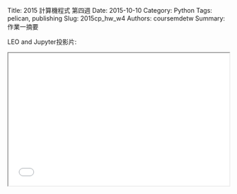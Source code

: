 Title: 2015 計算機程式 第四週
Date: 2015-10-10
Category: Python
Tags: pelican, publishing
Slug: 2015cp_hw_w4
Authors: coursemdetw
Summary: 作業一摘要



LEO and Jupyter投影片:

<iframe src="W4.html" width="500" height="300"></iframe>
